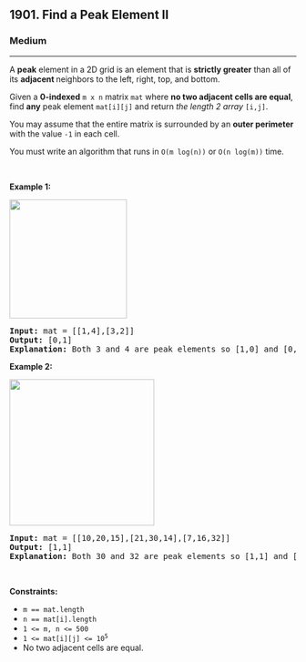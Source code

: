 <h2>1901. Find a Peak Element II</h2><h3>Medium</h3><hr>

<div class="content__u3I1 question-content__JfgR"><div><p>A <strong>peak</strong> element in a 2D grid is an element that is <strong>strictly greater</strong> than all of its <strong>adjacent </strong>neighbors to the left, right, top, and bottom.</p>

<p>Given a <strong>0-indexed</strong> <code>m x n</code> matrix <code>mat</code> where <strong>no two adjacent cells are equal</strong>, find <strong>any</strong> peak element <code>mat[i][j]</code> and return <em>the length 2 array </em><code>[i,j]</code>.</p>

<p>You may assume that the entire matrix is surrounded by an <strong>outer perimeter</strong> with the value <code>-1</code> in each cell.</p>

<p>You must write an algorithm that runs in <code>O(m log(n))</code> or <code>O(n log(m))</code> time.</p>

<p>&nbsp;</p>
<p><strong>Example 1:</strong></p>

<p><img alt="" src="https://assets.leetcode.com/uploads/2021/06/08/1.png" style="width: 206px; height: 209px;"></p>

<pre><strong>Input:</strong> mat = [[1,4],[3,2]]
<strong>Output:</strong> [0,1]
<strong>Explanation:</strong>&nbsp;Both 3 and 4 are peak elements so [1,0] and [0,1] are both acceptable answers.
</pre>

<p><strong>Example 2:</strong></p>

<p><strong><img alt="" src="https://assets.leetcode.com/uploads/2021/06/07/3.png" style="width: 254px; height: 257px;"></strong></p>

<pre><strong>Input:</strong> mat = [[10,20,15],[21,30,14],[7,16,32]]
<strong>Output:</strong> [1,1]
<strong>Explanation:</strong>&nbsp;Both 30 and 32 are peak elements so [1,1] and [2,2] are both acceptable answers.
</pre>

<p>&nbsp;</p>
<p><strong>Constraints:</strong></p>

<ul>
	<li><code>m == mat.length</code></li>
	<li><code>n == mat[i].length</code></li>
	<li><code>1 &lt;= m, n &lt;= 500</code></li>
	<li><code>1 &lt;= mat[i][j] &lt;= 10<sup>5</sup></code></li>
	<li>No two adjacent cells are equal.</li>
</ul>
</div></div>
